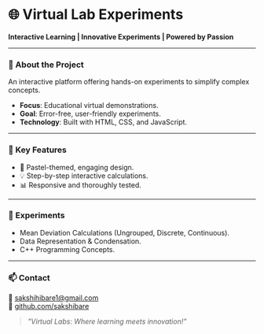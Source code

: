  # 🌐 Virtual Lab Experiments  
**Interactive Learning | Innovative Experiments | Powered by Passion**

---

### 📖 About the Project  
An interactive platform offering hands-on experiments to simplify complex concepts.  

- **Focus**: Educational virtual demonstrations.  
- **Goal**: Error-free, user-friendly experiments.  
- **Technology**: Built with HTML, CSS, and JavaScript.

---

### 🔬 Key Features  
- 🎨 Pastel-themed, engaging design.  
- 💡 Step-by-step interactive calculations.  
- 📊 Responsive and thoroughly tested.

---

### 🚀 Experiments  
- Mean Deviation Calculations (Ungrouped, Discrete, Continuous).  
- Data Representation & Condensation.  
- C++ Programming Concepts.


---

### 📫 Contact  
💌 [sakshihibare1@gmail.com](mailto:sakshihibare1@gmail.com)  
🌟 [github.com/sakshibare](https://github.com/sakshibare)  

> *"Virtual Labs: Where learning meets innovation!"*

 
